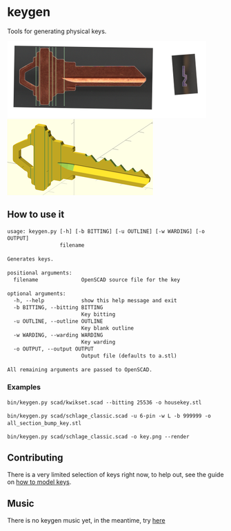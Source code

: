 # keygen
Tools for generating physical keys.

![Key in Inkscape](doc/inkscape.png "SC4")
![Key in OpenSCAD](doc/key.png "152698")

## How to use it
```
usage: keygen.py [-h] [-b BITTING] [-u OUTLINE] [-w WARDING] [-o OUTPUT]
                 filename

Generates keys.

positional arguments:
  filename              OpenSCAD source file for the key

optional arguments:
  -h, --help            show this help message and exit
  -b BITTING, --bitting BITTING
                        Key bitting
  -u OUTLINE, --outline OUTLINE
                        Key blank outline
  -w WARDING, --warding WARDING
                        Key warding
  -o OUTPUT, --output OUTPUT
                        Output file (defaults to a.stl)

All remaining arguments are passed to OpenSCAD.
```

### Examples

```bin/keygen.py scad/kwikset.scad --bitting 25536 -o housekey.stl```

```bin/keygen.py scad/schlage_classic.scad -u 6-pin -w L -b 999999 -o all_section_bump_key.stl```

```bin/keygen.py scad/schlage_classic.scad -o key.png --render```

## Contributing

There is a very limited selection of keys right now, to help out, see the guide on [how to model keys](doc/how_to_model_keys.md).

## Music

There is no keygen music yet, in the meantime, try [here](https://soundcloud.com/dualtrax/sets/orion-keygen-music)
